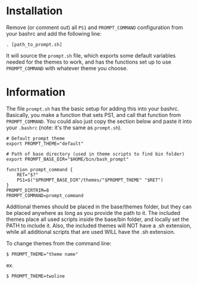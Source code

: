 # Installation
Remove (or comment out) all `PS1` and `PROMPT_COMMAND` configuration from your
bashrc and add the following line:

`. [path_to_prompt.sh]`

It will source the `prompt.sh` file, which exports some default variables
needed for the themes to work, and has the functions set up to use
`PROMPT_COMMAND` with whatever theme you choose.

# Information
The file `prompt.sh` has the basic setup for adding this into your bashrc.
Basically, you make a function that sets PS1, and call that function from
`PROMPT_COMMAND`. You could also just copy the section below and paste it into
your `.bashrc` (note: it's the same as `prompt.sh`).

```
# Default prompt theme
export PROMPT_THEME="default"

# Path of base directory (used in theme scripts to find bin folder)
export PROMPT_BASE_DIR="$HOME/bin/bash_prompt"

function prompt_command {
    RET="$?"
    PS1=$("$PROMPT_BASE_DIR"/themes/"$PROMPT_THEME" "$RET")
}
PROMPT_DIRTRIM=8
PROMPT_COMMAND=prompt_command
```

Additional themes should be placed in the base/themes folder, but they can be
placed anywhere as long as you provide the path to it. The included themes
place all used scripts inside the base/bin folder, and locally set the PATH to
include it. Also, the included themes will NOT have a .sh extension, while all
additional scripts that are used WILL have the .sh extension.

To change themes from the command line:

`$ PROMPT_THEME="theme name"`

ex.

`$ PROMPT_THEME=twoline`
